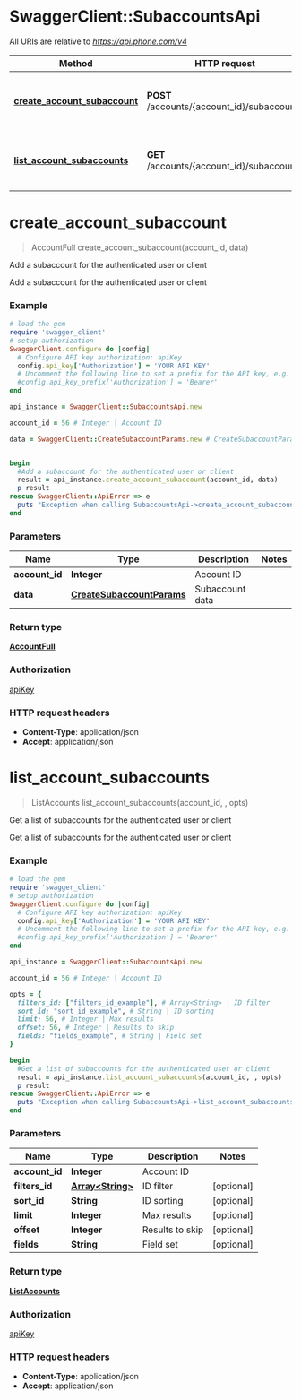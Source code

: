 # SwaggerClient::SubaccountsApi

All URIs are relative to *https://api.phone.com/v4*

Method | HTTP request | Description
------------- | ------------- | -------------
[**create_account_subaccount**](SubaccountsApi.md#create_account_subaccount) | **POST** /accounts/{account_id}/subaccounts | Add a subaccount for the authenticated user or client
[**list_account_subaccounts**](SubaccountsApi.md#list_account_subaccounts) | **GET** /accounts/{account_id}/subaccounts | Get a list of subaccounts for the authenticated user or client


# **create_account_subaccount**
> AccountFull create_account_subaccount(account_id, data)

Add a subaccount for the authenticated user or client

Add a subaccount for the authenticated user or client

### Example
```ruby
# load the gem
require 'swagger_client'
# setup authorization
SwaggerClient.configure do |config|
  # Configure API key authorization: apiKey
  config.api_key['Authorization'] = 'YOUR API KEY'
  # Uncomment the following line to set a prefix for the API key, e.g. 'Bearer' (defaults to nil)
  #config.api_key_prefix['Authorization'] = 'Bearer'
end

api_instance = SwaggerClient::SubaccountsApi.new

account_id = 56 # Integer | Account ID

data = SwaggerClient::CreateSubaccountParams.new # CreateSubaccountParams | Subaccount data


begin
  #Add a subaccount for the authenticated user or client
  result = api_instance.create_account_subaccount(account_id, data)
  p result
rescue SwaggerClient::ApiError => e
  puts "Exception when calling SubaccountsApi->create_account_subaccount: #{e}"
end
```

### Parameters

Name | Type | Description  | Notes
------------- | ------------- | ------------- | -------------
 **account_id** | **Integer**| Account ID | 
 **data** | [**CreateSubaccountParams**](CreateSubaccountParams.md)| Subaccount data | 

### Return type

[**AccountFull**](AccountFull.md)

### Authorization

[apiKey](../README.md#apiKey)

### HTTP request headers

 - **Content-Type**: application/json
 - **Accept**: application/json



# **list_account_subaccounts**
> ListAccounts list_account_subaccounts(account_id, , opts)

Get a list of subaccounts for the authenticated user or client

Get a list of subaccounts for the authenticated user or client

### Example
```ruby
# load the gem
require 'swagger_client'
# setup authorization
SwaggerClient.configure do |config|
  # Configure API key authorization: apiKey
  config.api_key['Authorization'] = 'YOUR API KEY'
  # Uncomment the following line to set a prefix for the API key, e.g. 'Bearer' (defaults to nil)
  #config.api_key_prefix['Authorization'] = 'Bearer'
end

api_instance = SwaggerClient::SubaccountsApi.new

account_id = 56 # Integer | Account ID

opts = { 
  filters_id: ["filters_id_example"], # Array<String> | ID filter
  sort_id: "sort_id_example", # String | ID sorting
  limit: 56, # Integer | Max results
  offset: 56, # Integer | Results to skip
  fields: "fields_example", # String | Field set
}

begin
  #Get a list of subaccounts for the authenticated user or client
  result = api_instance.list_account_subaccounts(account_id, , opts)
  p result
rescue SwaggerClient::ApiError => e
  puts "Exception when calling SubaccountsApi->list_account_subaccounts: #{e}"
end
```

### Parameters

Name | Type | Description  | Notes
------------- | ------------- | ------------- | -------------
 **account_id** | **Integer**| Account ID | 
 **filters_id** | [**Array&lt;String&gt;**](String.md)| ID filter | [optional] 
 **sort_id** | **String**| ID sorting | [optional] 
 **limit** | **Integer**| Max results | [optional] 
 **offset** | **Integer**| Results to skip | [optional] 
 **fields** | **String**| Field set | [optional] 

### Return type

[**ListAccounts**](ListAccounts.md)

### Authorization

[apiKey](../README.md#apiKey)

### HTTP request headers

 - **Content-Type**: application/json
 - **Accept**: application/json




